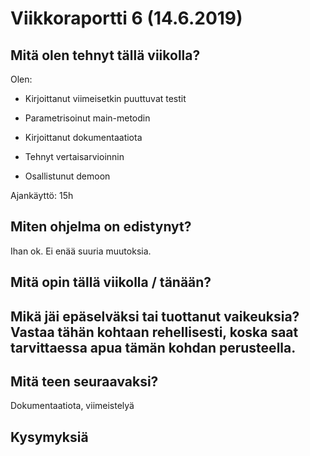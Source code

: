 
# Viikkoraportti 6 (14.6.2019)

## Mitä olen tehnyt tällä viikolla?

Olen:
* Kirjoittanut viimeisetkin puuttuvat testit
* Parametrisoinut main-metodin

* Kirjoittanut dokumentaatiota
* Tehnyt vertaisarvioinnin
* Osallistunut demoon

Ajankäyttö: 15h

## Miten ohjelma on edistynyt?

Ihan ok. Ei enää suuria muutoksia. 

## Mitä opin tällä viikolla / tänään?

## Mikä jäi epäselväksi tai tuottanut vaikeuksia? Vastaa tähän kohtaan rehellisesti, koska saat tarvittaessa apua tämän kohdan perusteella.

## Mitä teen seuraavaksi?

Dokumentaatiota, viimeistelyä
## Kysymyksiä



